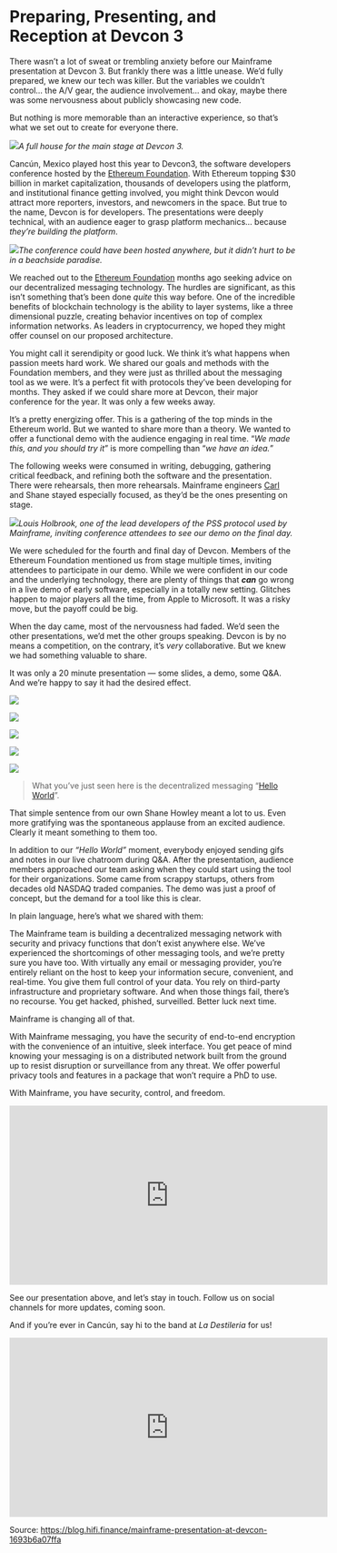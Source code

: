 
# Preparing, Presenting, and Reception at Devcon 3

There wasn’t a lot of sweat or trembling anxiety before our Mainframe presentation at Devcon 3. But frankly there was a little unease. We’d fully prepared, we knew our tech was killer. But the variables we couldn’t control… the A/V gear, the audience involvement… and okay, maybe there was some nervousness about publicly showcasing new code.

But nothing is more memorable than an interactive experience, so that’s what we set out to create for everyone there.

![](../images/2017-11-14_preparing-presenting-and-reception-at-devcon-3/1_tChYjA604ybGkGMshC1ioA.jpeg)*A full house for the main stage at Devcon 3.*

Cancún, Mexico played host this year to Devcon3, the software developers conference hosted by the [Ethereum Foundation](https://ethereum.org/). With Ethereum topping $30 billion in market capitalization, thousands of developers using the platform, and institutional finance getting involved, you might think Devcon would attract more reporters, investors, and newcomers in the space. But true to the name, Devcon is for developers. The presentations were deeply technical, with an audience eager to grasp platform mechanics… because *they’re building the platform*.

![](../images/2017-11-14_preparing-presenting-and-reception-at-devcon-3/0_KlVNAAXdqxFdh1Gl.)*The conference could have been hosted anywhere, but it didn’t hurt to be in a beachside paradise.*

We reached out to the [Ethereum Foundation](https://ethereum.org/foundation) months ago seeking advice on our decentralized messaging technology. The hurdles are significant, as this isn’t something that’s been done *quite* this way before. One of the incredible benefits of blockchain technology is the ability to layer systems, like a three dimensional puzzle, creating behavior incentives on top of complex information networks. As leaders in cryptocurrency, we hoped they might offer counsel on our proposed architecture.

You might call it serendipity or good luck. We think it’s what happens when passion meets hard work. We shared our goals and methods with the Foundation members, and they were just as thrilled about the messaging tool as we were. It’s a perfect fit with protocols they’ve been developing for months. They asked if we could share more at Devcon, their major conference for the year. It was only a few weeks away.

It’s a pretty energizing offer. This is a gathering of the top minds in the Ethereum world. But we wanted to share more than a theory. We wanted to offer a functional demo with the audience engaging in real time. “*We made this, and you should try it*” is more compelling than “*we have an idea.*”

The following weeks were consumed in writing, debugging, gathering critical feedback, and refining both the software and the presentation. There were rehearsals, then more rehearsals. Mainframe engineers [Carl](https://blog.mainframe.com/announcing-mainframes-new-cto-8b6e9930c21a) and Shane stayed especially focused, as they’d be the ones presenting on stage.

![](../images/2017-11-14_preparing-presenting-and-reception-at-devcon-3/0_X2jeKv39NR6QeWJ-.)*Louis Holbrook, one of the lead developers of the PSS protocol used by Mainframe, inviting conference attendees to see our demo on the final day.*

We were scheduled for the fourth and final day of Devcon. Members of the Ethereum Foundation mentioned us from stage multiple times, inviting attendees to participate in our demo. While we were confident in our code and the underlying technology, there are plenty of things that ***can*** go wrong in a live demo of early software, especially in a totally new setting. Glitches happen to major players all the time, from Apple to Microsoft. It was a risky move, but the payoff could be big.

When the day came, most of the nervousness had faded. We’d seen the other presentations, we’d met the other groups speaking. Devcon is by no means a competition, on the contrary, it’s *very* collaborative. But we knew we had something valuable to share.

It was only a 20 minute presentation — some slides, a demo, some Q&A. And we’re happy to say it had the desired effect.

![](../images/2017-11-14_preparing-presenting-and-reception-at-devcon-3/1_HEeDlxtpwgtBxIncOdI53Q.jpeg)

![](../images/2017-11-14_preparing-presenting-and-reception-at-devcon-3/1_MQK1sc7ZptVcY_JF4CLb7A.jpeg)

![](../images/2017-11-14_preparing-presenting-and-reception-at-devcon-3/1_5RHXZ6dH5XF31nledef2hQ.jpeg)

![](../images/2017-11-14_preparing-presenting-and-reception-at-devcon-3/1_jdjw0cj4lYrQrgeF9FdjEA.jpeg)

![](../images/2017-11-14_preparing-presenting-and-reception-at-devcon-3/1_0AZF0wp7S8h6QGGQCe1KNQ.jpeg)
> What you’ve just seen here is the decentralized messaging “[Hello World](https://en.wikipedia.org/wiki/%22Hello,_World!%22_program)”.

That simple sentence from our own Shane Howley meant a lot to us. Even more gratifying was the spontaneous applause from an excited audience. Clearly it meant something to them too.

In addition to our *“Hello World”* moment, everybody enjoyed sending gifs and notes in our live chatroom during Q&A. After the presentation, audience members approached our team asking when they could start using the tool for their organizations. Some came from scrappy startups, others from decades old NASDAQ traded companies. The demo was just a proof of concept, but the demand for a tool like this is clear.

In plain language, here’s what we shared with them:

The Mainframe team is building a decentralized messaging network with security and privacy functions that don’t exist anywhere else. We’ve experienced the shortcomings of other messaging tools, and we’re pretty sure you have too. With virtually any email or messaging provider, you’re entirely reliant on the host to keep your information secure, convenient, and real-time. You give them full control of your data. You rely on third-party infrastructure and proprietary software. And when those things fail, there’s no recourse. You get hacked, phished, surveilled. Better luck next time.

Mainframe is changing all of that.

With Mainframe messaging, you have the security of end-to-end encryption with the convenience of an intuitive, sleek interface. You get peace of mind knowing your messaging is on a distributed network built from the ground up to resist disruption or surveillance from any threat. We offer powerful privacy tools and features in a package that won’t require a PhD to use.

With Mainframe, you have security, control, and freedom.

<center><iframe width="560" height="315" src="https://www.youtube.com/embed/eaQyE8m9pKk" frameborder="0" allowfullscreen></iframe></center>

See our presentation above, and let’s stay in touch. Follow us on social channels for more updates, coming soon.

And if you’re ever in Cancún, say hi to the band at *La Destileria* for us!

<center><iframe width="560" height="315" src="https://www.youtube.com/embed/jY8NkrwxY00" frameborder="0" allowfullscreen></iframe></center>


Source: https://blog.hifi.finance/mainframe-presentation-at-devcon-1693b6a07ffa
